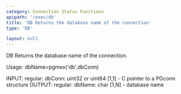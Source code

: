 ```yaml
---
category: Connection Status Functions
apipath: '/exec/db'
title: 'DB Returns the database name of the connection'
type: 'DB'

layout: null
---
```


DB Returns the database name of the connection.

 Usage: dbName=pgmex('db',dbConn)

 INPUT:
   regular:
     dbConn: uint32 or uint64 [1,1] - C pointer to a PGconn structure
 OUTPUT:
   regular:
     dbName: char [1,N] - database name